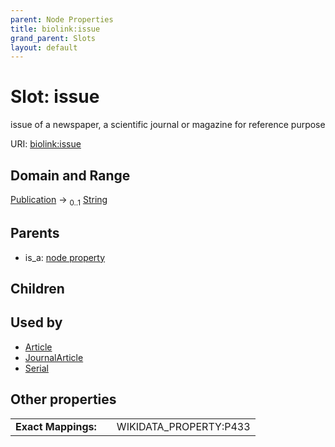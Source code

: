 ```yaml
---
parent: Node Properties
title: biolink:issue
grand_parent: Slots
layout: default
---
```


# Slot: issue


issue of a newspaper, a scientific journal or magazine for reference purpose

URI: [biolink:issue](https://w3id.org/biolink/issue)

## Domain and Range

[Publication](Publication.md) ->  <sub>0..1</sub> [String](types/String.md)

## Parents

 *  is_a: [node property](node_property.md)

## Children


## Used by

 * [Article](Article.md)
 * [JournalArticle](JournalArticle.md)
 * [Serial](Serial.md)

## Other properties

|  |  |  |
| --- | --- | --- |
| **Exact Mappings:** | | WIKIDATA_PROPERTY:P433 |

